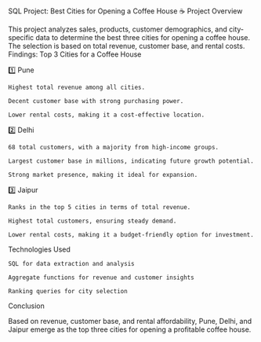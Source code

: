 SQL Project: Best Cities for Opening a Coffee House ☕
Project Overview

This project analyzes sales, products, customer demographics, and city-specific data to determine the best three cities for opening a coffee house. The selection is based on total revenue, customer base, and rental costs.
Findings: Top 3 Cities for a Coffee House

1️⃣ Pune

    Highest total revenue among all cities.

    Decent customer base with strong purchasing power.

    Lower rental costs, making it a cost-effective location.

2️⃣ Delhi

    68 total customers, with a majority from high-income groups.

    Largest customer base in millions, indicating future growth potential.

    Strong market presence, making it ideal for expansion.

3️⃣ Jaipur

    Ranks in the top 5 cities in terms of total revenue.

    Highest total customers, ensuring steady demand.

    Lower rental costs, making it a budget-friendly option for investment.

Technologies Used

    SQL for data extraction and analysis

    Aggregate functions for revenue and customer insights

    Ranking queries for city selection

Conclusion

Based on revenue, customer base, and rental affordability, Pune, Delhi, and Jaipur emerge as the top three cities for opening a profitable coffee house.
